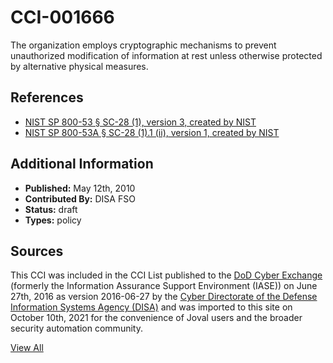 # CCI-001666

The organization employs cryptographic mechanisms to prevent unauthorized modification of information at rest unless otherwise protected by alternative physical measures.

## References ##

* [NIST SP 800-53 § SC-28 (1), version 3, created by NIST](http://csrc.nist.gov/publications/PubsSPs.html)
* [NIST SP 800-53A § SC-28 (1).1 (ii), version 1, created by NIST](http://csrc.nist.gov/publications/PubsSPs.html)


## Additional Information ##

* **Published:** May 12th, 2010
* **Contributed By:** DISA FSO
* **Status:** draft
* **Types:** policy

## Sources ##

This CCI was included in the CCI List published to the [DoD Cyber Exchange](https://public.cyber.mil/stigs/cci/)
(formerly the Information Assurance Support Environment (IASE)) on June 27th, 2016 as version
2016-06-27 by the [Cyber Directorate of the Defense Information Systems Agency (DISA)](https://public.cyber.mil/about-cyber/)
and was imported to this site on October 10th, 2021 for the convenience of Joval users and the broader
security automation community.

[View All](../README.md)
